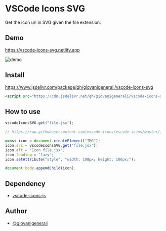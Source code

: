 # VSCode Icons SVG

Get the icon url in SVG given the file extension.

## Demo

https://vscode-icons-svg.netlify.app

![demo](https://user-images.githubusercontent.com/41435/91000932-bd333800-e5a0-11ea-90e4-613b7be88bc8.png)

## Install

https://www.jsdelivr.com/package/gh/giovanigenerali/vscode-icons-svg

```html
<script src="https://cdn.jsdelivr.net/gh/giovanigenerali/vscode-icons-svg@2.0.0/dist/vscode-icons-svg.min.js"></script>
```

## How to use

```js
vscodeIconsSVG.get("file.jsx");

// https://raw.githubusercontent.com/vscode-icons/vscode-icons/master/icons/file_type_reactjs.svg
```

```js
const icon = document.createElement("IMG");
icon.src = vscodeIconsSVG.get("file.jsx");
icon.alt = "Icon file.jsx";
icon.loading = "lazy";
icon.setAttribute("style", "width: 100px; height: 100px;");

document.body.appendChild(icon);
```

## Dependency

- [vscode-icons-js](https://github.com/dderevjanik/vscode-icons-js)

## Author

- [@giovanigenerali](https://github.com/giovanigenerali)
